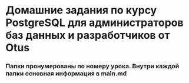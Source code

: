 # Домашние задания по курсу PostgreSQL для администраторов баз данных и разработчиков от Otus

### Папки пронумерованы по номеру урока. Внутри каждой папки основная информация в main.md